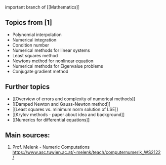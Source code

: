 important branch of [[Mathematics]]


## Topics from [1]
- Polynomial interpolation
- Numerical integration
- Condition number
- Numerical methods for linear systems
- Least squares method
- Newtons method for nonlinear equation
- Numerical methods for Eigenvalue problems
- Conjugate gradient method


## Further topics
- [[Overview of errors and complexity of numerical methods]]
- [[Damped Newton and Gauss-Newton method]]
- [[Least squares vs. minimum norm solution of LSE]]
- [[Krylov methods - paper about idea and background]]
- [[Numerics for differential equations]]


## Main sources:
1. Prof. Melenk - Numeric Computations https://www.asc.tuwien.ac.at/~melenk/teach/computernumerik_WS2122/